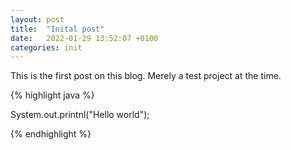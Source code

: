 ```yaml
---
layout: post
title:  "Inital post"
date:   2022-01-29 13:52:07 +0100
categories: init
---
```

This is the first post on this blog. Merely a test project at the time.

{% highlight java %}

System.out.printnl("Hello world");

{% endhighlight %}
